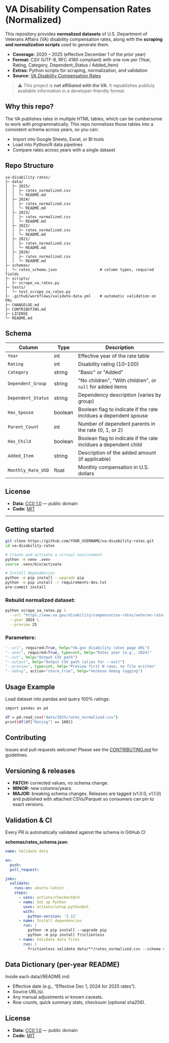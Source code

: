 # VA Disability Compensation Rates (Normalized)

This repository provides **normalized datasets** of U.S. Department of Veterans Affairs (VA) disability compensation rates, along with the **scraping and normalization scripts** used to generate them.

- **Coverage:** 2020 – 2025 (effective December 1 of the prior year)
- **Format:** CSV (UTF-8, RFC 4180 compliant) with one row per (Year, Rating, Category, Dependent_Status / Added_Item)
- **Extras:** Python scripts for scraping, normalization, and validation
- **Source:** [VA Disability Compensation Rates](https://www.va.gov/disability/compensation-rates/veteran-rates/)

> ⚠️ This project is **not affiliated with the VA**. It republishes publicly available information in a developer-friendly format.

## Why this repo?

The VA publishes rates in multiple HTML tables, which can be cumbersome to work with programmatically. This repo normalizes those tables into a consistent schema across years, so you can:

- Import into Google Sheets, Excel, or BI tools
- Load into Python/R data pipelines
- Compare rates across years with a single dataset

## Repo Structure
```
va-disability-rates/
├─ data/
│  ├─ 2025/
│  │  ├─ rates_normalized.csv
│  │  └─ README.md
│  ├─ 2024/
│  │  ├─ rates_normalized.csv
│  │  └─ README.md
│  ├─ 2023/
│  │  ├─ rates_normalized.csv
│  │  └─ README.md
│  ├─ 2022/
│  │  ├─ rates_normalized.csv
│  │  └─ README.md
│  ├─ 2021/
│  │  ├─ rates_normalized.csv
│  │  └─ README.md
│  ├─ 2020/
│  │  ├─ rates_normalized.csv
│  │  └─ README.md
├─ schemas/
│  └─ rates_schema.json                   # column types, required fields
├─ scripts/
│  ├─ scrape_va_rates.py
├─ tests/
│  └─ test_scrape_va_rates.py
├─ .github/workflows/validate-data.yml    # automatic validation on PRs
├─ CHANGELOG.md
├─ CONTRIBUTING.md
├─ LICENSE
└─ README.md
```

## Schema

| Column             | Type    | Description                                                      |
| ------------------ | ------- | ---------------------------------------------------------------- |
| `Year`             | int     | Effective year of the rate table                                 |
| `Rating`           | int     | Disability rating (10–100)                                       |
| `Category`         | string  | "Basic" or "Added"                                               |
| `Dependent_Group`  | string  | "No children", "With children", or `null` for added items        |
| `Dependent_Status` | string  | Dependency description (varies by group)                         |
| `Has_Spouse`       | boolean | Boolean flag to indicate if the rate incldues a dependent spouse |
| `Parent_Count`     | int     | Number of dependent parents in the rate (0, 1, or 2)             |
| `Has_Child`        | boolean | Boolean flag to indicate if the rate incldues a dependent child  |
| `Added_Item`       | string  | Description of the added amount (if applicable)                  |
| `Monthly_Rate_USD` | float   | Monthly compensation in U.S. dollars                             |

## License

- **Data:** [CC0 1.0](https://creativecommons.org/publicdomain/zero/1.0/) — public domain
- **Code:** [MIT](https://opensource.org/licenses/MIT)

---

## Getting started

```bash
git clone https://github.com/YOUR_USERNAME/va-disability-rates.git
cd va-disability-rates

# Create and activate a virtual environment
python -m venv .venv
source .venv/bin/activate

# Install dependencies
python -m pip install --upgrade pip
python -m pip install -r requirements-dev.txt
pre-commit install
```

### Rebuild normalized dataset:
```bash
python scrape_va_rates.py \
  --url "https://www.va.gov/disability/compensation-rates/veteran-rates/past-rates-2024/" \
  --year 2024 \
  --preview 25
```

### Parameters:
```python
"--url", required=True, help="VA.gov disability rates page URL")
"--year", required=True, type=int, help="Rates year (e.g., 2024)"
"--out", help="Output CSV path")
"--output", help="Output CSV path (alias for --out)")
"--preview", type=int, help="Preview first N rows; no file written"
"--debug", action="store_true", help="Verbose debug logging")
```

## Usage Example
Load dataset into pandas and query 100% ratings:
```bash
import pandas as pd

df = pd.read_csv("data/2025/rates_normalized.csv")
print(df[df["Rating"] == 100])
```


## Contributing
Issues and pull requests welcome!
Please see the [CONTRIBUTING.md](./CONTRIBUTING.md) for guidelines.

## Versioning & releases
- **PATCH:** corrected values, no schema change.
- **MINOR:** new columns/years.
- **MAJOR:** breaking schema changes.
Releases are tagged (v1.0.0, v1.1.0) and published with attached CSVs/Parquet so consumers can pin to exact versions.

## Validation & CI
Every PR is automatically validated against the schema in GitHub CI

**schemas/rates_schema.json**:
```yaml
name: Validate data

on:
  push:
  pull_request:

jobs:
  validate:
    runs-on: ubuntu-latest
    steps:
      - uses: actions/checkout@v4
      - name: Set up Python
        uses: actions/setup-python@v5
        with:
          python-version: '3.12'
      - name: Install dependencies
        run: |
          python -m pip install --upgrade pip
          python -m pip install frictionless
      - name: Validate data files
        run: |
          frictionless validate data/**/rates_normalized.csv --schema schemas/rates_schema.json
```

## Data Dictionary (per-year README)
Inside each data/<year>/README.md:
- Effective date (e.g., “Effective Dec 1, 2024 for 2025 rates”).
- Source URL(s).
- Any manual adjustments or known caveats.
- Row counts, quick summary stats, checksum (optional sha256).

## License
- **Data:** [CC0 1.0](https://creativecommons.org/publicdomain/zero/1.0/) — public domain
- **Code:** [MIT](https://opensource.org/licenses/MIT)
